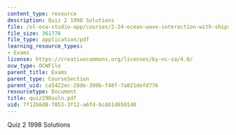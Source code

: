 ```yaml
---
content_type: resource
description: Quiz 2 1998 Solutions
file: /ol-ocw-studio-app/courses/2-24-ocean-wave-interaction-with-ships-and-offshore-energy-systems-13-022-spring-2002/7f12b8d870533f12a6fdbcd41d650140_quiz298soln.pdf
file_size: 361776
file_type: application/pdf
learning_resource_types:
- Exams
license: https://creativecommons.org/licenses/by-nc-sa/4.0/
ocw_type: OCWFile
parent_title: Exams
parent_type: CourseSection
parent_uid: ca5422ec-28de-399b-f48f-7a821defd776
resourcetype: Document
title: quiz298soln.pdf
uid: 7f12b8d8-7053-3f12-a6fd-bcd41d650140
---
```

Quiz 2 1998 Solutions